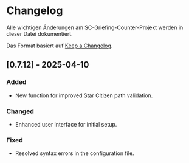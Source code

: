 # Changelog

Alle wichtigen Änderungen am SC-Griefing-Counter-Projekt werden in dieser Datei dokumentiert.

Das Format basiert auf [Keep a Changelog](https://keepachangelog.com/de/1.0.0/).

## [0.7.12] - 2025-04-10
### Added
- New function for improved Star Citizen path validation.

### Changed
- Enhanced user interface for initial setup.

### Fixed
- Resolved syntax errors in the configuration file.